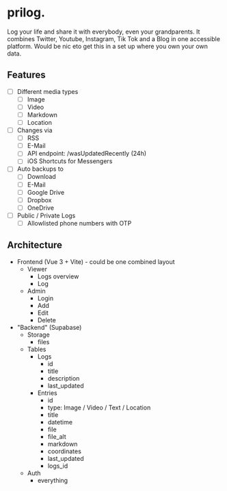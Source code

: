 # prilog.

Log your life and share it with everybody, even your grandparents. It combines Twitter, Youtube, Instagram, Tik Tok and a Blog in one accessible platform. Would be nic eto get this in a set up where you own your own data.

## Features

- [ ] Different media types
    - [ ] Image
    - [ ] Video
    - [ ] Markdown
    - [ ] Location
- [ ] Changes via
    - [ ] RSS
    - [ ] E-Mail
    - [ ] API endpoint: /wasUpdatedRecently (24h)
    - [ ] iOS Shortcuts for Messengers
- [ ] Auto backups to
    - [ ] Download
    - [ ] E-Mail
    - [ ] Google Drive
    - [ ] Dropbox
    - [ ] OneDrive
- [ ] Public / Private Logs
    - [ ] Allowlisted phone numbers with OTP

## Architecture

- Frontend (Vue 3 + Vite) - could be one combined layout
    - Viewer
        - Logs overview
        - Log
    - Admin
        - Login
        - Add
        - Edit
        - Delete
- "Backend" (Supabase)
    - Storage
      - files
    - Tables
        - Logs
            - id
            - title
            - description
            - last_updated
        - Entries
            - id
            - type: Image / Video / Text / Location
            - title
            - datetime
            - file
            - file_alt  
            - markdown
            - coordinates  
            - last_updated
            - logs_id
    - Auth
        - everything
    
            
    
